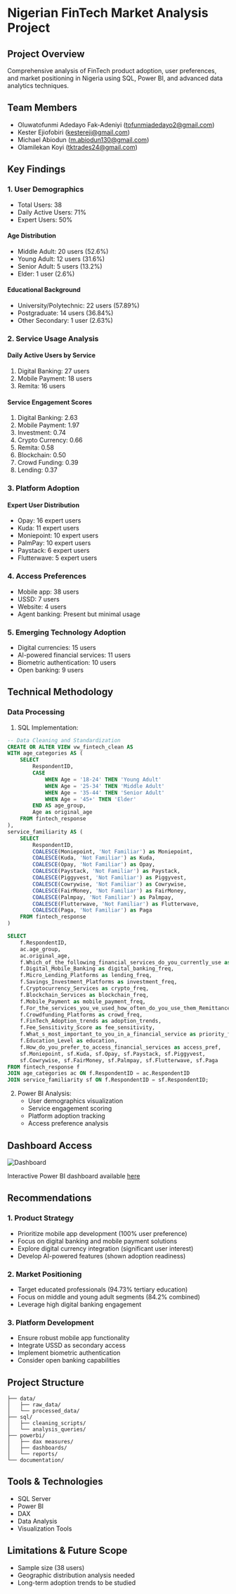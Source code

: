 # Nigerian FinTech Market Analysis Project

## Project Overview
Comprehensive analysis of FinTech product adoption, user preferences, and market positioning in Nigeria using SQL, Power BI, and advanced data analytics techniques.

## Team Members
- Oluwatofunmi Adedayo Fak-Adeniyi (tofunmiadedayo2@gmail.com)
- Kester Ejiofobiri (kestereji@gmail.com)
- Michael Abiodun (m.abiodun130@gmail.com)
- Olamilekan Koyi (tktrades24@gmail.com)

## Key Findings

### 1. User Demographics
- Total Users: 38
- Daily Active Users: 71%
- Expert Users: 50%

#### Age Distribution
- Middle Adult: 20 users (52.6%)
- Young Adult: 12 users (31.6%)
- Senior Adult: 5 users (13.2%)
- Elder: 1 user (2.6%)

#### Educational Background
- University/Polytechnic: 22 users (57.89%)
- Postgraduate: 14 users (36.84%)
- Other Secondary: 1 user (2.63%)

### 2. Service Usage Analysis
#### Daily Active Users by Service
1. Digital Banking: 27 users
2. Mobile Payment: 18 users
3. Remita: 16 users

#### Service Engagement Scores
1. Digital Banking: 2.63
2. Mobile Payment: 1.97
3. Investment: 0.74
4. Crypto Currency: 0.66
5. Remita: 0.58
6. Blockchain: 0.50
7. Crowd Funding: 0.39
8. Lending: 0.37

### 3. Platform Adoption

#### Expert User Distribution
- Opay: 16 expert users
- Kuda: 11 expert users
- Moniepoint: 10 expert users
- PalmPay: 10 expert users
- Paystack: 6 expert users
- Flutterwave: 5 expert users

### 4. Access Preferences
- Mobile app: 38 users
- USSD: 7 users
- Website: 4 users
- Agent banking: Present but minimal usage

### 5. Emerging Technology Adoption
- Digital currencies: 15 users
- AI-powered financial services: 11 users
- Biometric authentication: 10 users
- Open banking: 9 users

## Technical Methodology

### Data Processing
1. SQL Implementation:
```sql
-- Data Cleaning and Standardization
CREATE OR ALTER VIEW vw_fintech_clean AS
WITH age_categories AS (
    SELECT 
        RespondentID,
        CASE 
            WHEN Age = '18-24' THEN 'Young Adult'
            WHEN Age = '25-34' THEN 'Middle Adult'
            WHEN Age = '35-44' THEN 'Senior Adult'
            WHEN Age = '45+' THEN 'Elder'
        END AS age_group,
        Age as original_age
    FROM fintech_response
),
service_familiarity AS (
    SELECT 
        RespondentID,
        COALESCE(Moniepoint, 'Not Familiar') as Moniepoint,
        COALESCE(Kuda, 'Not Familiar') as Kuda,
        COALESCE(Opay, 'Not Familiar') as Opay,
        COALESCE(Paystack, 'Not Familiar') as Paystack,
        COALESCE(Piggyvest, 'Not Familiar') as Piggyvest,
        COALESCE(Cowrywise, 'Not Familiar') as Cowrywise,
        COALESCE(FairMoney, 'Not Familiar') as FairMoney,
        COALESCE(Palmpay, 'Not Familiar') as Palmpay,
        COALESCE(Flutterwave, 'Not Familiar') as Flutterwave,
        COALESCE(Paga, 'Not Familiar') as Paga
    FROM fintech_response
)

SELECT 
    f.RespondentID,
    ac.age_group,
    ac.original_age,
    f.Which_of_the_following_financial_services_do_you_currently_use as current_services,
    f.Digital_Mobile_Banking as digital_banking_freq,
    f.Micro_Lending_Platforms as lending_freq,
    f.Savings_Investment_Platforms as investment_freq,
    f.Cryptocurrency_Services as crypto_freq,
    f.Blockchain_Services as blockchain_freq,
    f.Mobile_Payment as mobile_payment_freq,
    f.For_the_services_you_ve_used_how_often_do_you_use_them_Remittance_Solutions as remit_freq,
    f.Crowdfunding_Platforms as crowd_freq,
    f.FinTech_Adoption_trends as adoption_trends,
    f.Fee_Sensitivity_Score as fee_sensitivity,
    f.What_s_most_important_to_you_in_a_financial_service as priority_features,
    f.Education_Level as education,
    f.How_do_you_prefer_to_access_financial_services as access_pref,
    sf.Moniepoint, sf.Kuda, sf.Opay, sf.Paystack, sf.Piggyvest,
    sf.Cowrywise, sf.FairMoney, sf.Palmpay, sf.Flutterwave, sf.Paga
FROM fintech_response f
JOIN age_categories ac ON f.RespondentID = ac.RespondentID
JOIN service_familiarity sf ON f.RespondentID = sf.RespondentID;
```

2. Power BI Analysis:
   - User demographics visualization
   - Service engagement scoring
   - Platform adoption tracking
   - Access preference analysis

## Dashboard Access
![Dashboard](Fintech-Group.jpg)

Interactive Power BI dashboard available [here](https://app.powerbi.com/view?r=eyJrIjoiMDY2NTAxYjUtYjI1My00MDc0LTliYTgtYTZhYmNlYjJmMGMzIiwidCI6IjUxN2QzNTAyLTI5MDEtNGRlMi1hODdiLTk1YzUwN2E5YTA4OCJ9)

## Recommendations

### 1. Product Strategy
- Prioritize mobile app development (100% user preference)
- Focus on digital banking and mobile payment solutions
- Explore digital currency integration (significant user interest)
- Develop AI-powered features (shown adoption readiness)

### 2. Market Positioning
- Target educated professionals (94.73% tertiary education)
- Focus on middle and young adult segments (84.2% combined)
- Leverage high digital banking engagement

### 3. Platform Development
- Ensure robust mobile app functionality
- Integrate USSD as secondary access
- Implement biometric authentication
- Consider open banking capabilities

## Project Structure
```
├── data/
│   ├── raw_data/
│   └── processed_data/
├── sql/
│   ├── cleaning_scripts/
│   └── analysis_queries/
├── powerbi/
│   ├── dax measures/
│   ├── dashboards/
│   └── reports/
└── documentation/
```

## Tools & Technologies
- SQL Server
- Power BI
- DAX
- Data Analysis
- Visualization Tools

## Limitations & Future Scope
- Sample size (38 users)
- Geographic distribution analysis needed
- Long-term adoption trends to be studied
